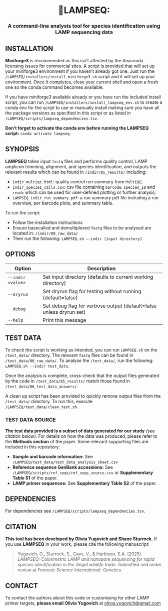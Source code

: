 <h1 align="center">🧬LAMPSEQ:</h1>
<h3 align="center">A command-line analysis tool for species identification using  LAMP 
sequencing data</h3>


## INSTALLATION
**Miniforge3** is recommended as this isn’t affected by the Anaconda licensing issues for commercial 
sites. A script is provided that will set up your miniforge3 environment if you haven’t already got 
one. Just run the `/LAMPSEQ/installers/install_miniforge3.sh` script and it will set up your environment. 
Once it completes, close your current shell and open a fresh one so the conda command becomes 
available. 

If you have miniforge3 available already or you have run the included install script, you 
can run `/LAMPSEQ/installers/install_lampseq_env.sh` to create a conda env for the script to use or manually 
install making sure you have all the package versions as specified in this script or as listed in
`/LAMPSEQ/scripts/lampseq_dependencies.tsv`. 

**Don’t forget to activate the conda env before running the LAMPSEQ script:** `conda activate lampseq`.

## SYNOPSIS
**LAMPSEQ** takes input `fastq` files and performs quality control, LAMP amplicon trimming, alignment, and 
species identification, and outputs the relevant results which can be found in `/indir/05_results/` 
including:
- `indir_multiqc.html`: quality control run summary from `MultiQC`;
- `indir_species_calls.csv`: csv file containing `barcode`, `species_ID` and `reads` which can be used 
for user-defined plotting or further analysis;
- `LAMPSEQ_indir_run_summary.pdf`: a run summary pdf file including a run overview, per barcode plots, and summary table. 

To run the script: 
- Follow the installation instructions
- Ensure basecalled and demultiplexed `fastq` files to be analysed are located in: `/indir/00_raw_data/`
- Then run the following: `LAMPSEQ.sh –-indir [input directory]`

## OPTIONS
<table> <colgroup> <col style="width: 22%" /> <col style="width: 77%" /> </colgroup> <thead> <tr 
class="header"> <th>Option</th> <th>Description</th> </tr> </thead> <tbody> <tr class="odd"> 
<td><code>--indir &lt;value&gt;</code></td> <td>Set input directory (defaults to current working 
directory)</td> </tr> <tr class="even"> <td><code>--dryrun</code></td> <td>Set dryrun flag for testing 
without running (default=false)</td> </tr> <tr class="odd"> <td><code>--debug</code></td> <td>Set 
debug flag for verbose output (default=false unless dryrun set)</td> </tr> <tr class="even"> 
<td><code>--help</code></td> <td>Print this message</td> </tr> </tbody> </table>

## TEST DATA
To check the script is working as intended, you can run `LAMPSEQ.sh` on the `/test_data/` directory. 
The relevant `fastq` files can be found in `/test_data/00_raw_data/`. To analyse the `/test_data/`, 
run the following: `LAMPSEQ.sh --indir test_data`. 

Once the analysis is complete, cross-check that the output files generated by the code in `/test_data/05_results/` match those found in `/test_data/06_test_data_answers/`. 

A clean up script has been provided to quickly remove output files from the `/test_data/` directory. To run this, execute `/LAMPSEQ/test_data/clean_test.sh`.

### TEST DATA SOURCE
**The test data provided is a subset of data generated for our study** *(see citation below)*. For details on how the data was produced, please refer to the **Methods section** of the paper. Some relevant supporting files are included in this repository:
- **Sample and barcode information:**
  See `/LAMPSEQ/test_data/test_data_analysis_sheet.csv`
- **Reference sequence GenBank accessions:**
  See `/LAMPSEQ/scripts/ref_seqs/ref_seqs_source.csv` or **Supplementary Table S1** of the paper.
- **LAMP primer sequences:**
  See **Supplementary Table S2** of the paper.


## DEPENDENCIES
For dependencies see `/LAMPSEQ/scripts/lampseq_dependencies.tsv`.

## CITATION
**This tool has been developed by Olivia Yugovich and Shane Sturrock.** If you use **LAMPSEQ** in your work, please cite the following manuscript:
> Yugovich, O., Sturrock, S., Cave, V., & Harbison, S.A. (2025). *LAMPSEQ: Colorimetric LAMP and nanopore sequencing for rapid species identification in the illegal wildlife trade.* Submitted and under review at *Forensic Science International: Genetics*.


## CONTACT
To contact the authors about this code or customising for other LAMP primer targets, **please email Olivia Yugovich** at olivia.yugovich@gmail.com
